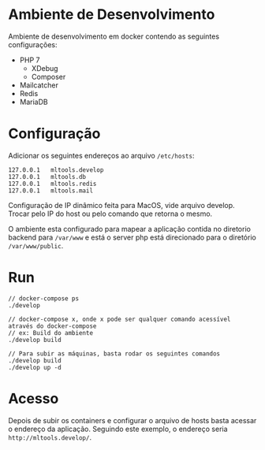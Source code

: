 # Ambiente de Desenvolvimento

Ambiente de desenvolvimento em docker contendo as seguintes configurações:

- PHP 7
  - XDebug
  - Composer
- Mailcatcher
- Redis
- MariaDB

# Configuração

Adicionar os seguintes endereços ao arquivo `/etc/hosts`:

```
127.0.0.1   mltools.develop
127.0.0.1   mltools.db
127.0.0.1   mltools.redis
127.0.0.1   mltools.mail
```

Configuração de IP dinâmico feita para MacOS, vide arquivo develop. Trocar pelo IP do host ou pelo comando que retorna o mesmo.

O ambiente esta configurado para mapear a aplicação contida no diretorio backend para `/var/www` e está o server php está direcionado para o diretório `/var/www/public`.

# Run

```
// docker-compose ps
./develop

// docker-compose x, onde x pode ser qualquer comando acessível através do docker-compose
// ex: Build do ambiente
./develop build

// Para subir as máquinas, basta rodar os seguintes comandos
./develop build
./develop up -d
```

# Acesso

Depois de subir os containers e configurar o arquivo de hosts basta acessar o endereço da aplicação. Seguindo este exemplo, o endereço seria `http://mltools.develop/`.
